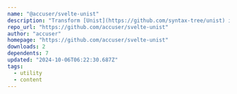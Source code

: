 ```yaml
---
name: "@accuser/svelte-unist"
description: "Transform [Unist](https://github.com/syntax-tree/unist) into Svelte components."
repo_url: "https://github.com/accuser/svelte-unist"
author: "accuser"
homepage: "https://github.com/accuser/svelte-unist"
downloads: 2
dependents: 7
updated: "2024-10-06T06:22:30.687Z"
tags: 
  - utility
  - content
---
```

